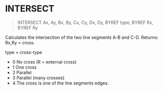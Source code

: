 # INTERSECT

> INTERSECT Ax, Ay, Bx, By, Cx, Cy, Dx, Dy, BYREF type, BYREF Rx, BYREF Ry

Calculates the intersection of the two line segments A-B and C-D. Returns: Rx,Ry = cross.


type = cross-type
* 0 No cross (R = external cross)
* 1 One cross
* 2 Parallel
* 3 Parallel (many crosses)
* 4 The cross is one of the line segments edges.


